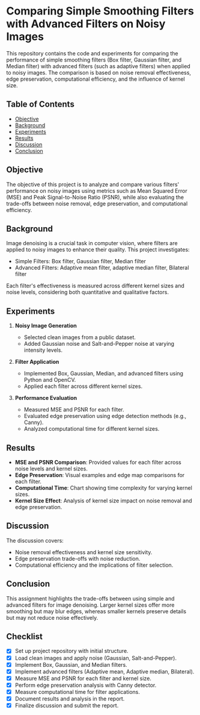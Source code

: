 # Comparing Simple Smoothing Filters with Advanced Filters on Noisy Images

This repository contains the code and experiments for comparing the performance of simple smoothing filters (Box filter, Gaussian filter, and Median filter) with advanced filters (such as adaptive filters) when applied to noisy images. The comparison is based on noise removal effectiveness, edge preservation, computational efficiency, and the influence of kernel size.

## Table of Contents

- [Objective](#objective)
- [Background](#background)
- [Experiments](#experiments)
- [Results](#results)
- [Discussion](#discussion)
- [Conclusion](#conclusion)

## Objective

The objective of this project is to analyze and compare various filters' performance on noisy images using metrics such as Mean Squared Error (MSE) and Peak Signal-to-Noise Ratio (PSNR), while also evaluating the trade-offs between noise removal, edge preservation, and computational efficiency.

## Background

Image denoising is a crucial task in computer vision, where filters are applied to noisy images to enhance their quality. This project investigates:

- Simple Filters: Box filter, Gaussian filter, Median filter
- Advanced Filters: Adaptive mean filter, adaptive median filter, Bilateral filter

Each filter's effectiveness is measured across different kernel sizes and noise levels, considering both quantitative and qualitative factors.

## Experiments

1. **Noisy Image Generation**

   - Selected clean images from a public dataset.
   - Added Gaussian noise and Salt-and-Pepper noise at varying intensity levels.
2. **Filter Application**

   - Implemented Box, Gaussian, Median, and advanced filters using Python and OpenCV.
   - Applied each filter across different kernel sizes.
3. **Performance Evaluation**

   - Measured MSE and PSNR for each filter.
   - Evaluated edge preservation using edge detection methods (e.g., Canny).
   - Analyzed computational time for different kernel sizes.

## Results

- **MSE and PSNR Comparison**: Provided values for each filter across noise levels and kernel sizes.
- **Edge Preservation**: Visual examples and edge map comparisons for each filter.
- **Computational Time**: Chart showing time complexity for varying kernel sizes.
- **Kernel Size Effect**: Analysis of kernel size impact on noise removal and edge preservation.

## Discussion

The discussion covers:

- Noise removal effectiveness and kernel size sensitivity.
- Edge preservation trade-offs with noise reduction.
- Computational efficiency and the implications of filter selection.

## Conclusion

This assignment highlights the trade-offs between using simple and advanced filters for image denoising. Larger kernel sizes offer more smoothing but may blur edges, whereas smaller kernels preserve details but may not reduce noise effectively.

## Checklist

- [X] Set up project repository with initial structure.
- [X] Load clean images and apply noise (Gaussian, Salt-and-Pepper).
- [X] Implement Box, Gaussian, and Median filters.
- [X] Implement advanced filters (Adaptive mean, Adaptive median, Bilateral).
- [X] Measure MSE and PSNR for each filter and kernel size.
- [X] Perform edge preservation analysis with Canny detector.
- [X] Measure computational time for filter applications.
- [X] Document results and analysis in the report.
- [X] Finalize discussion and submit the report.
